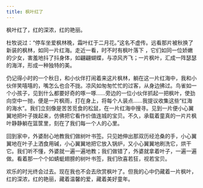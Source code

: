 ```yaml
---
title: 枫叶红了
---
```

<!-- wp:paragraph -->
<p>枫叶红了，红的深浓，红的艳丽。</p>
<!-- /wp:paragraph -->

<!-- wp:paragraph -->
<p>杜牧说过：“停车坐爱枫林晚，霜叶红于二月花。”这名不虚传。远看那片被秋换了新装的枫林，如同一片红海。走近一看，时不时有枫叶落下 ，它们如同一位娇嫩的少女，害羞地抖了抖身体，如翩翩蝴蝶，与凉风齐飞；一片枫叶，汇成一阵瑟瑟的海洋，形成一种独特的美。</p>
<!-- /wp:paragraph -->

<!-- wp:paragraph -->
<p>仍记得小时的一个秋日，和小伙伴打闹着来这片枫林，躺在这一片红海中，我和小伙伴笑嘻嘻的，嘴怎么也合不拢。凉风如匆匆忙忙的过客，从身边拂过。鸟雀如一个小孩子，见到什么都要好奇的啄一啄......旁边的一位小伙伴抓起一把枫叶，使劲向空中一抛，便是一片枫雨，打在身上，将每个人装点......我提议收集这些“红海的海水”。我们立刻像是苦苦觅食的松鼠，在一片红海中搜寻。见到一片便小心翼翼地把叶子拨起来，仿佛把它看作价值连城的宝贝。不久，承载着童真的一片片枫叶静静躺在篮筐里，刻在了我们每一个人的心里。</p>
<!-- /wp:paragraph -->

<!-- wp:paragraph -->
<p>回到家中，外婆耐心地教我们做树叶书签。只见她伸出那双历经沧桑的手，小心翼翼地在叶子上洒食用碱，小心翼翼地把它放入锅炉，又小心翼翼地刷洗它，烘干它。我们听不懂，外婆就一遍一遍地教；我们做错了，外婆就拿着叶子，一遍一遍做。看着那一个个如蜻蜓翅膀的树叶书签，我们欣喜若狂，视若宝贝。</p>
<!-- /wp:paragraph -->

<!-- wp:paragraph -->
<p>欢乐的时光终会过去。现在我也不会去欣赏枫叶了。但我的心中仍藏着一片枫叶，红的深浓，红的艳丽，藏着温馨的爱，藏着美好童年。</p>
<!-- /wp:paragraph -->
